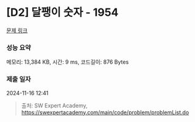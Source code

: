 # [D2] 달팽이 숫자 - 1954 

[문제 링크](https://swexpertacademy.com/main/code/problem/problemDetail.do?contestProbId=AV5PobmqAPoDFAUq) 

### 성능 요약

메모리: 13,384 KB, 시간: 9 ms, 코드길이: 876 Bytes

### 제출 일자

2024-11-16 12:41



> 출처: SW Expert Academy, https://swexpertacademy.com/main/code/problem/problemList.do
